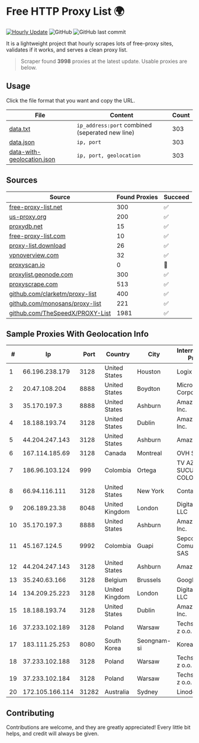 
# Free HTTP Proxy List 🌍

[![Hourly Update](https://github.com/mertguvencli/http-proxy-list/actions/workflows/main.yml/badge.svg?branch=main)](https://github.com/mertguvencli/http-proxy-list/actions/workflows/main.yml)
![GitHub](https://img.shields.io/github/license/mertguvencli/http-proxy-list)
![GitHub last commit](https://img.shields.io/github/last-commit/mertguvencli/http-proxy-list)

It is a lightweight project that hourly scrapes lots of free-proxy sites, validates if it works, and serves a clean proxy list.


> Scraper found **3998** proxies at the latest update. Usable proxies are below.

## Usage

Click the file format that you want and copy the URL.


|File|Content|Count|
|----|-------|-----|
|[data.txt](https://raw.githubusercontent.com/mertguvencli/http-proxy-list/main/proxy-list/data.txt)|`ip_address:port` combined (seperated new line)|303|
|[data.json](https://raw.githubusercontent.com/mertguvencli/http-proxy-list/main/proxy-list/data.json)|`ip, port`|303|
|[data-with-geolocation.json](https://raw.githubusercontent.com/mertguvencli/http-proxy-list/main/proxy-list/data-with-geolocation.json)|`ip, port, geolocation`|303|

## Sources

|Source|Found Proxies|Succeed|
|------|-------------|-------|
|[free-proxy-list.net](https://free-proxy-list.net)|300|✅|
|[us-proxy.org](https://www.us-proxy.org)|200|✅|
|[proxydb.net](http://proxydb.net)|15|✅|
|[free-proxy-list.com](https://free-proxy-list.com/?page=&port=&type%5B%5D=http&type%5B%5D=https&up_time=0&search=Search)|10|✅|
|[proxy-list.download](https://www.proxy-list.download/HTTP)|26|✅|
|[vpnoverview.com](https://vpnoverview.com/privacy/anonymous-browsing/free-proxy-servers)|32|✅|
|[proxyscan.io](https://www.proxyscan.io)|0|🚫|
|[proxylist.geonode.com](https://proxylist.geonode.com/api/proxy-list?limit=300&page=1&sort_by=lastChecked&sort_type=desc&protocols=http,https)|300|✅|
|[proxyscrape.com](https://api.proxyscrape.com/v2/?request=displayproxies&protocol=http&timeout=10000&country=all&ssl=all&anonymity=all)|513|✅|
|[github.com/clarketm/proxy-list](https://raw.githubusercontent.com/clarketm/proxy-list/master/proxy-list-raw.txt)|400|✅|
|[github.com/monosans/proxy-list](https://raw.githubusercontent.com/monosans/proxy-list/main/proxies/http.txt)|221|✅|
|[github.com/TheSpeedX/PROXY-List](https://raw.githubusercontent.com/TheSpeedX/PROXY-List/master/http.txt)|1981|✅|


## Sample Proxies With Geolocation Info

|#|Ip|Port|Country|City|Internet Service Provider|
|-|--|----|-------|----|-------------------------|
|1|66.196.238.179|3128|United States|Houston|Logix|
|2|20.47.108.204|8888|United States|Boydton|Microsoft Corporation|
|3|35.170.197.3|8888|United States|Ashburn|Amazon.com, Inc.|
|4|18.188.193.74|3128|United States|Dublin|Amazon.com, Inc.|
|5|44.204.247.143|3128|United States|Ashburn|Amazon.com|
|6|167.114.185.69|3128|Canada|Montreal|OVH SAS|
|7|186.96.103.124|999|Colombia|Ortega|TV AZTECA SUCURSAL COLOMBIA|
|8|66.94.116.111|3128|United States|New York|Contabo Inc.|
|9|206.189.23.38|8048|United Kingdom|London|DigitalOcean, LLC|
|10|35.170.197.3|8888|United States|Ashburn|Amazon.com, Inc.|
|11|45.167.124.5|9992|Colombia|Guapi|Sepcom Comunicaciones SAS|
|12|44.204.247.143|3128|United States|Ashburn|Amazon.com|
|13|35.240.63.166|3128|Belgium|Brussels|Google LLC|
|14|134.209.25.223|3128|United Kingdom|London|DigitalOcean, LLC|
|15|18.188.193.74|3128|United States|Dublin|Amazon.com, Inc.|
|16|37.233.102.189|3128|Poland|Warsaw|Techstorage sp. z o.o.|
|17|183.111.25.253|8080|South Korea|Seongnam-si|Korea Telecom|
|18|37.233.102.188|3128|Poland|Warsaw|Techstorage sp. z o.o.|
|19|37.233.102.184|3128|Poland|Warsaw|Techstorage sp. z o.o.|
|20|172.105.166.114|31282|Australia|Sydney|Linode, LLC|



## Contributing

Contributions are welcome, and they are greatly appreciated! Every
little bit helps, and credit will always be given.

